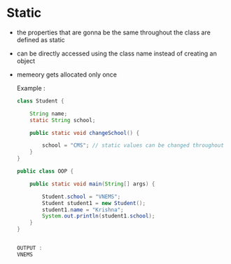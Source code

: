# Static
- the properties that are gonna be the same throughout the class are defined as static
- can be directly accessed using the class name instead of creating an object
- memeory gets allocated only once 

  Example :
  ```java
  class Student {

      String name;
      static String school;

      public static void changeSchool() {

          school = "CMS"; // static values can be changed throughout using the static keyword as used in the method
      }
  }

  public class OOP {

      public static void main(String[] args) {

          Student.school = "VNEMS";
          Student student1 = new Student();
          student1.name = "Krishna";
          System.out.println(student1.school);
      }
  }


  OUTPUT :
  VNEMS
